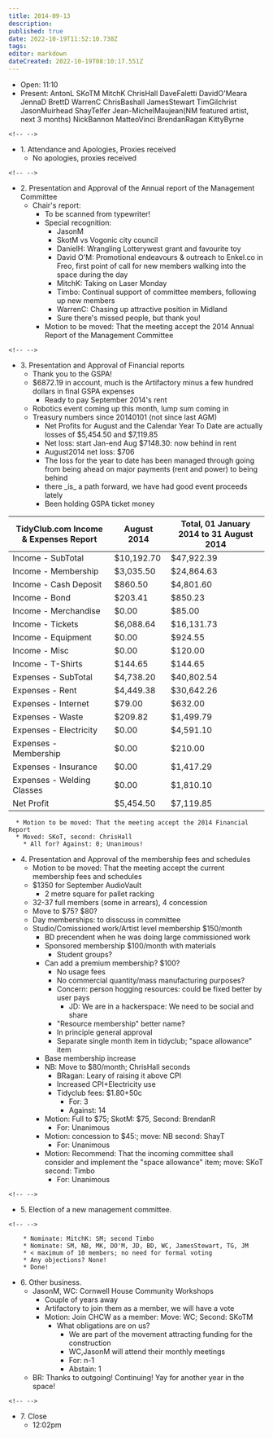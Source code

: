 ```yaml
---
title: 2014-09-13
description: 
published: true
date: 2022-10-19T11:52:10.738Z
tags: 
editor: markdown
dateCreated: 2022-10-19T08:10:17.551Z
---
```


-   Open: 11:10
-   Present: AntonL SKoTM MitchK ChrisHall DaveFaletti DavidO'Meara JennaD BrettD WarrenC ChrisBashall JamesStewart TimGilchrist JasonMuirhead ShayTelfer Jean-MichelMaujean(NM featured artist, next 3 months) NickBannon MatteoVinci BrendanRagan KittyByrne

```{=html}
<!-- -->
```
-   1\. Attendance and Apologies, Proxies received
    -   No apologies, proxies received

```{=html}
<!-- -->
```
-   2\. Presentation and Approval of the Annual report of the Management Committee
    -   Chair's report:
        -   To be scanned from typewriter!
        -   Special recognition:
            -   JasonM
            -   SkotM vs Vogonic city council
            -   DanielH: Wrangling Lotterywest grant and favourite toy
            -   David O'M: Promotional endeavours & outreach to Enkel.co in Freo, first point of call for new members walking into the space during the day
            -   MitchK: Taking on Laser Monday
            -   Timbo: Continual support of committee members, following up new members
            -   WarrenC: Chasing up attractive position in Midland
            -   Sure there's missed people, but thank you!
        -   Motion to be moved: That the meeting accept the 2014 Annual Report of the Management Committee

```{=html}
<!-- -->
```
-   3\. Presentation and Approval of Financial reports
    -   Thank you to the GSPA!
    -   \$6872.19 in account, much is the Artifactory minus a few hundred dollars in final GSPA expenses
        -   Ready to pay September 2014's rent
    -   Robotics event coming up this month, lump sum coming in
    -   Treasury numbers since 20140101 (not since last AGM)
        -   Net Profits for August and the Calendar Year To Date are actually losses of \$5,454.50 and \$7,119.85
        -   Net loss: start Jan-end Aug \$7148.30: now behind in rent
        -   August2014 net loss: \$706
        -   The loss for the year to date has been managed through going from being ahead on major payments (rent and power) to being behind
        -   there \_is\_ a path forward, we have had good event proceeds lately
        -   Been holding GSPA ticket money

| TidyClub.com Income & Expenses Report | August 2014 | Total, 01 January 2014 to 31 August 2014 |
|---------------------------------------|-------------|------------------------------------------|
| Income - SubTotal                     | \$10,192.70 | \$47,922.39                              |
| Income - Membership                   | \$3,035.50  | \$24,864.63                              |
| Income - Cash Deposit                 | \$860.50    | \$4,801.60                               |
| Income - Bond                         | \$203.41    | \$850.23                                 |
| Income - Merchandise                  | \$0.00      | \$85.00                                  |
| Income - Tickets                      | \$6,088.64  | \$16,131.73                              |
| Income - Equipment                    | \$0.00      | \$924.55                                 |
| Income - Misc                         | \$0.00      | \$120.00                                 |
| Income - T-Shirts                     | \$144.65    | \$144.65                                 |
| Expenses - SubTotal                   | \$4,738.20  | \$40,802.54                              |
| Expenses - Rent                       | \$4,449.38  | \$30,642.26                              |
| Expenses - Internet                   | \$79.00     | \$632.00                                 |
| Expenses - Waste                      | \$209.82    | \$1,499.79                               |
| Expenses - Electricity                | \$0.00      | \$4,591.10                               |
| Expenses - Membership                 | \$0.00      | \$210.00                                 |
| Expenses - Insurance                  | \$0.00      | \$1,417.29                               |
| Expenses - Welding Classes            | \$0.00      | \$1,810.10                               |
| Net Profit                            | \$5,454.50  | \$7,119.85                               |

      * Motion to be moved: That the meeting accept the 2014 Financial Report
      * Moved: SKoT, second: ChrisHall
        * All for? Against: 0; Unanimous!

-   4\. Presentation and Approval of the membership fees and schedules
    -   Motion to be moved: That the meeting accept the current membership fees and schedules
    -   \$1350 for September AudioVault
        -   2 metre square for pallet racking
    -   32-37 full members (some in arrears), 4 concession
    -   Move to \$75? \$80?
    -   Day memberships: to disscuss in committee
    -   Studio/Comissioned work/Artist level membership \$150/month
        -   BD precendent when he was doing large commissioned work
        -   Sponsored membership \$100/month with materials
            -   Student groups?
        -   Can add a premium membership? \$100?
            -   No usage fees
            -   No commercial quantity/mass manufacturing purposes?
            -   Concern: person hogging resources: could be fixed better by user pays
                -   JD: We are in a hackerspace: We need to be social and share
            -   "Resource membership" better name?
            -   In principle general approval
            -   Separate single month item in tidyclub; "space allowance" item
        -   Base membership increase
        -   NB: Move to \$80/month; ChrisHall seconds
            -   BRagan: Leary of raising it above CPI
            -   Increased CPI+Electricity use
            -   Tidyclub fees: \$1.80+50c
                -   For: 3
                -   Against: 14
        -   Motion: Full to \$75; SkotM: \$75, Second: BrendanR
            -   For: Unanimous
        -   Motion: concession to \$45:; move: NB second: ShayT
            -   For: Unanimous
        -   Motion: Recommend: That the incoming committee shall consider and implement the "space allowance" item; move: SKoT second: Timbo
            -   For: Unanimous

```{=html}
<!-- -->
```
-   5\. Election of a new management committee.

```{=html}
<!-- -->
```
        * Nominate: MitchK: SM; second Timbo
        * Nominate: SM, NB, MK, DO'M, JD, BD, WC, JamesStewart, TG, JM
        * < maximum of 10 members; no need for formal voting
        * Any objections? None!
        * Done!

-   6\. Other business.
    -   JasonM, WC: Cornwell House Community Workshops
        -   Couple of years away
        -   Artifactory to join them as a member, we will have a vote
        -   Motion: Join CHCW as a member: Move: WC; Second: SKoTM
            -   What obligations are on us?
                -   We are part of the movement attracting funding for the construction
                -   WC,JasonM will attend their monthly meetings
                -   For: n-1
                -   Abstain: 1
    -   BR: Thanks to outgoing! Continuing! Yay for another year in the space!

```{=html}
<!-- -->
```
-   7\. Close
    -   12:02pm
